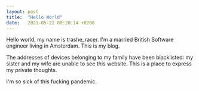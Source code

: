 ```yaml
---
layout: post
title:  "Hello World"
date:   2021-05-22 00:20:14 +0200
---
```


Hello world, my name is trashe_racer.
I'm a married British Software engineer living in Amsterdam.
This is my blog.

The addresses of devices belonging to my family have been blacklisted:
my sister and my wife are unable to see this website.
This is a place to express my private thoughts.

I'm so sick of this fucking pandemic.

